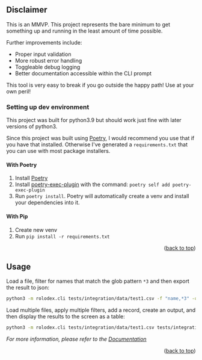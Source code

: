 <a name="readme-top"></a>

## Disclaimer

This is an MMVP. This project represents the bare minimum to get something up and running in the least amount of time possible.

Further improvements include:

- Proper input validation
- More robust error handling
- Toggleable debug logging
- Better documentation accessible within the CLI prompt

This tool is very easy to break if you go outside the happy path! Use at your own peril!

### Setting up dev environment

This project was built for python3.9 but should work just fine with later versions of python3.

Since this project was built using [Poetry](https://python-poetry.org/), I would recommend you use that if you have that installed. Otherwise I've generated a `requirements.txt` that you can use with most package installers.

#### With Poetry

1. Install [Poetry](https://python-poetry.org/)
2. Install [poetry-exec-plugin](https://github.com/keattang/poetry-exec-plugin) with the command: `poetry self add poetry-exec-plugin`
3. Run `poetry install`. Poetry will automatically create a venv and install your dependencies into it.

#### With Pip

1. Create new venv
2. Run
   `pip install -r requirements.txt`

<p align="right">(<a href="#readme-top">back to top</a>)</p>

## Usage

Load a file, filter for names that match the glob pattern `*3` and then export the result to json:

```sh
python3 -m rolodex.cli tests/integration/data/test1.csv -f "name,*3" -o output.json
```

Load multiple files, apply multiple filters, add a record, create an output, and then display the results to the screen as a table:

```sh
python3 -m rolodex.cli tests/integration/data/test1.csv tests/integration/data/test2.json -a "Martin,this is my address,111000111" -f "name,Martin*" -f "address,*Sydney*" -o output.csv -d table
```

_For more information, please refer to the [Documentation](./DOCUMENTATION.md)_

<p align="right">(<a href="#readme-top">back to top</a>)</p>
